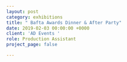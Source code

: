 ```yaml
---
layout: post
category: exhibitions
title: " Bafta Awards Dinner & After Party"
date: 2019-02-03 00:00:00 +0000
client: 'AD Events '
role: Production Assistant
project_page: false

---
```

